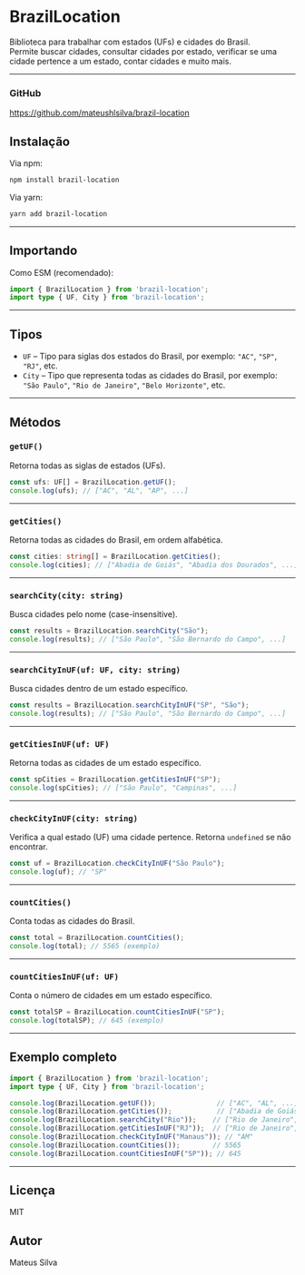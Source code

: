 
# BrazilLocation

Biblioteca para trabalhar com estados (UFs) e cidades do Brasil.  
Permite buscar cidades, consultar cidades por estado, verificar se uma cidade pertence a um estado, contar cidades e muito mais.

---

### GitHub
https://github.com/mateushlsilva/brazil-location
## Instalação

Via npm:

```bash
npm install brazil-location
````

Via yarn:

```bash
yarn add brazil-location
```

---

## Importando

Como ESM (recomendado):

```ts
import { BrazilLocation } from 'brazil-location';
import type { UF, City } from 'brazil-location';
```

---

## Tipos

* `UF` – Tipo para siglas dos estados do Brasil, por exemplo: `"AC"`, `"SP"`, `"RJ"`, etc.
* `City` – Tipo que representa todas as cidades do Brasil, por exemplo: `"São Paulo"`, `"Rio de Janeiro"`, `"Belo Horizonte"`, etc.

---

## Métodos

### `getUF()`

Retorna todas as siglas de estados (UFs).

```ts
const ufs: UF[] = BrazilLocation.getUF();
console.log(ufs); // ["AC", "AL", "AP", ...]
```

---

### `getCities()`

Retorna todas as cidades do Brasil, em ordem alfabética.

```ts
const cities: string[] = BrazilLocation.getCities();
console.log(cities); // ["Abadia de Goiás", "Abadia dos Dourados", ...]
```

---

### `searchCity(city: string)`

Busca cidades pelo nome (case-insensitive).

```ts
const results = BrazilLocation.searchCity("São");
console.log(results); // ["São Paulo", "São Bernardo do Campo", ...]
```

---

### `searchCityInUF(uf: UF, city: string)`

Busca cidades dentro de um estado específico.

```ts
const results = BrazilLocation.searchCityInUF("SP", "São");
console.log(results); // ["São Paulo", "São Bernardo do Campo", ...]
```

---

### `getCitiesInUF(uf: UF)`

Retorna todas as cidades de um estado específico.

```ts
const spCities = BrazilLocation.getCitiesInUF("SP");
console.log(spCities); // ["São Paulo", "Campinas", ...]
```

---

### `checkCityInUF(city: string)`

Verifica a qual estado (UF) uma cidade pertence. Retorna `undefined` se não encontrar.

```ts
const uf = BrazilLocation.checkCityInUF("São Paulo");
console.log(uf); // "SP"
```

---

### `countCities()`

Conta todas as cidades do Brasil.

```ts
const total = BrazilLocation.countCities();
console.log(total); // 5565 (exemplo)
```

---

### `countCitiesInUF(uf: UF)`

Conta o número de cidades em um estado específico.

```ts
const totalSP = BrazilLocation.countCitiesInUF("SP");
console.log(totalSP); // 645 (exemplo)
```

---

## Exemplo completo

```ts
import { BrazilLocation } from 'brazil-location';
import type { UF, City } from 'brazil-location';

console.log(BrazilLocation.getUF());               // ["AC", "AL", ...]
console.log(BrazilLocation.getCities());           // ["Abadia de Goiás", ...]
console.log(BrazilLocation.searchCity("Rio"));    // ["Rio de Janeiro", "Rio Grande", ...]
console.log(BrazilLocation.getCitiesInUF("RJ"));  // ["Rio de Janeiro", ...]
console.log(BrazilLocation.checkCityInUF("Manaus")); // "AM"
console.log(BrazilLocation.countCities());        // 5565
console.log(BrazilLocation.countCitiesInUF("SP")); // 645
```

---

## Licença

MIT


## Autor
Mateus Silva
